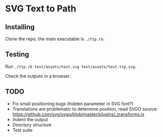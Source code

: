 # SVG Text to Path

## Installing

Clone the repo, the main executable is `./ttp.rb`.

## Testing

Run `./ttp.rb test/assets/test.svg test/assets/test.ttp.svg`.

Check the outputs in a browser.

## TODO

  *  Fix small positioning bugs (hidden parameter in SVG font?)
  *  Translations are problematic to determine position, read SVGO source: https://github.com/svg/svgo/blob/master/plugins/_transforms.js
  *  Indent the output
  *  Directory structure
  *  Test suite
